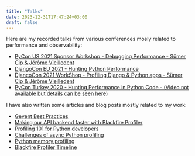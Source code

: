 ```yaml
---
title: "Talks"
date: 2023-12-31T17:47:24+03:00
draft: false
---
```


Here are my recorded talks from various conferences mosly related to performance and observability:

- [PyCon US 2021 Sponsor Workshop - Debugging Performance - Sümer Cip & Jérôme Vieilledent](https://www.youtube.com/watch?v=1EZ8oqjLun0)
- [DjangoCon EU 2021 - Hunting Python Performance](https://www.youtube.com/watch?v=ZBJ30MAlc_0) 
- [DjancoCon 2021 WorkShop - Profiling Django & Python apps - Sümer Cip & Jérôme Vieilledent](https://www.youtube.com/watch?v=01z4hEaR4SE)
- [PyCon Turkey 2020 - Hunting Performance in Python Code - (Video not available but details can be seen here)](https://tr.pycon.org/)

I have also written some articles and blog posts mostly related to my work:

- [Gevent Best Practices](https://upsun.com/blog/python-gevent-best-practices/)
- [Making our API backend faster with Blackfire Profiler](https://upsun.com/blog/making-our-project-API-faster-with-blackfire-profiler/)
- [Profiling 101 for Python developers](https://blog.blackfire.io/profiling-101-for-python-developers-what-is-a-profiler-1-6.html)
- [Challenges of async Python profiling](https://blog.blackfire.io/the-challenges-of-async-python-observability-introduction-to-fastapi-and-asyncio-1-3.html)
- [Python memory profiling](https://blog.blackfire.io/python-memory-profiling-with-blackfire.html)
- [Blackfire Profiler Timeline](https://blog.blackfire.io/analyzing-python-profiles-with-the-blackfire-timeline.html)
